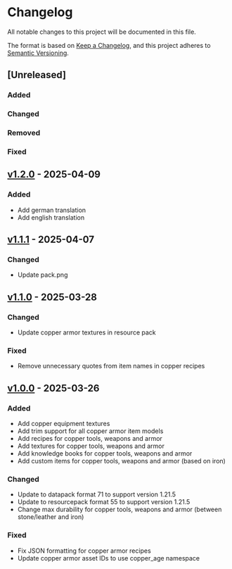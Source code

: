 # Changelog

All notable changes to this project will be documented in this file.

The format is based on [Keep a Changelog](https://keepachangelog.com/en/1.1.0/),
and this project adheres to [Semantic Versioning](https://semver.org/spec/v2.0.0.html).

## [Unreleased]

### Added

### Changed

### Removed

### Fixed

## [v1.2.0](https://github.com/Neluxx/copper-age/releases/tag/v1.2.0) - 2025-04-09

### Added
- Add german translation
- Add english translation

## [v1.1.1](https://github.com/Neluxx/copper-age/releases/tag/v1.1.1) - 2025-04-07

### Changed
- Update pack.png

## [v1.1.0](https://github.com/Neluxx/copper-age/releases/tag/v1.1.0) - 2025-03-28

### Changed
- Update copper armor textures in resource pack

### Fixed
- Remove unnecessary quotes from item names in copper recipes

## [v1.0.0](https://github.com/Neluxx/copper-age/releases/tag/v1.0.0) - 2025-03-26

### Added
- Add copper equipment textures
- Add trim support for all copper armor item models
- Add recipes for copper tools, weapons and armor
- Add textures for copper tools, weapons and armor
- Add knowledge books for copper tools, weapons and armor
- Add custom items for copper tools, weapons and armor (based on iron)

### Changed
- Update to datapack format 71 to support version 1.21.5
- Update to resourcepack format 55 to support version 1.21.5
- Change max durability for copper tools, weapons and armor (between stone/leather and iron)

### Fixed
- Fix JSON formatting for copper armor recipes
- Update copper armor asset IDs to use copper_age namespace
